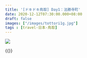 ```yaml
---
title: '[ドキドキ鳥取] Day1：法勝寺町'
date: 2020-12-12T07:30:00.000+08:00
draft: false
images: ["/images/tottori1g.jpg"]
tags : [travel-日本-鳥取]
---
```




![](/images/tottori1g.jpg)



{{<tottori>}}  
